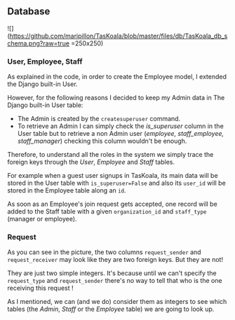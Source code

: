 
## Database

![](https://github.com/maripillon/TasKoala/blob/master/files/db/TasKoala_db_schema.png?raw=true =250x250)

### User, Employee, Staff

As explained in the code, in order to create the Employee model, I extended the Django built-in User.

However, for the following reasons I decided to keep my Admin data in The Django built-in User table:
- The Admin is created by the `createsuperuser` command.
- To retrieve an Admin I can simply check the _is_superuser_ column in the User table but to retrieve a non Admin user (_employee, staff_employee, staff_manager_) checking this column wouldn't be enough.

Therefore, to understand all the roles in the system we simply trace the foreign keys through the *User*, *Employee* and *Staff* tables.

For example when a guest user signups in TasKoala, its main data will be stored in the User table with `is_superuser=False` and also its `user_id` will be stored in the Employee table along an `id`.

As soon as an Employee's join request gets accepted, one record will be added to the Staff table with a given `organization_id` and `staff_type` (manager or employee).

### Request

As you can see in the picture, the two columns `request_sender` and `request_receiver` may look like they are two foreign keys. But they are not!

They are just two simple integers. It's because until we can't specify the `request_type` and `request_sender` there's no way to tell that who is the one receiving this request !

As I mentioned, we can (and we do) consider them as integers to see which tables (the *Admin*, *Staff* or the *Employee* table) we are going to look up.

